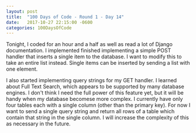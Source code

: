 ```yaml
---
layout: post
title:  "100 Days of Code - Round 1 - Day 14"
date:   2017-10-27 22:15:00 -0600
categories: 100DaysOfCode
---
```


Tonight, I coded for an hour and a half as well as read a lot of Django documentation. I implemented finished implementing a simple POST handler that inserts a single item to the database. I want to modify this to take an entire list instead. Single items can be inserted by sending a list with one element.

I also started implementing query strings for my GET handler. I learned about Full Text Search, which appears to be supported by many database engines. I don't think I need the full power of this feature yet, but it will be handy when my database becomese more complex. I currently have only four tables each with a single column (other than the primary key). For now I want to send a single query string and return all rows of a table which contain that string in the single column. I will increase the complexity of this as necessary in the future.
